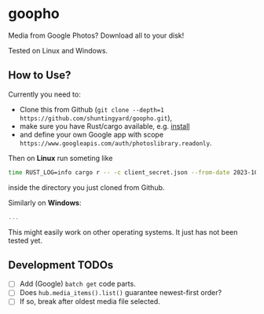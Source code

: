 # goopho

Media from Google Photos? Download all to your disk!

Tested on Linux and Windows.

## How to Use?

Currently you need to:

- Clone this from Github (`git clone --depth=1 https://github.com/shuntingyard/goopho.git`),
- make sure you have Rust/cargo available, e.g. [install](https://www.rust-lang.org/)
- and define your own Google app with scope `https://www.googleapis.com/auth/photoslibrary.readonly`.

Then on **Linux** run someting like

```bash
time RUST_LOG=info cargo r -- -c client_secret.json --from-date 2023-10-23 mediadir
```

inside the directory you just cloned from Github.

Similarly on **Windows**:

```ps1
...
```

This might easily work on other operating systems. It just has not been tested yet.

## Development TODOs

- [ ] Add (Google) `batch get` code parts.
- [ ] Does `hub.media_items().list()` guarantee newest-first order?
- [ ] If so, break after oldest media file selected.
